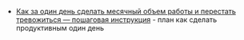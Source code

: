 - [Как за один день сделать месячный объем работы и перестать тревожиться — пошаговая инструкция](https://habr.com/ru/articles/820193/) - план как сделать продуктивным один день